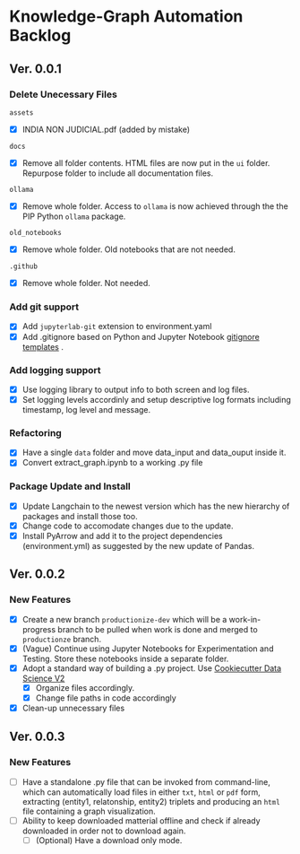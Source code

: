 # Knowledge-Graph Automation Backlog

## Ver. 0.0.1

### Delete Unecessary Files

`assets`
- [x] INDIA NON JUDICIAL.pdf (added by mistake)

`docs`
- [x] Remove all folder contents. HTML files are now put in the `ui` folder. Repurpose folder to include all documentation files.

`ollama`
- [x] Remove whole folder. Access to `ollama` is now achieved through the the PIP Python `ollama` package.

`old_notebooks`
- [x] Remove whole folder. Old notebooks that are not needed.

`.github`
- [x] Remove whole folder. Not needed.

### Add git support

- [x] Add `jupyterlab-git` extension to environment.yaml
- [x] Add .gitignore based on Python and Jupyter Notebook [gitignore templates](https://github.com/toptal/gitignore/tree/master/templates) .

### Add logging support

- [x] Use logging library to output info to both screen and log files.
- [x] Set logging levels accordinly and setup descriptive log formats including timestamp, log level and message.

### Refactoring

- [x] Have a single `data` folder and move data_input and data_ouput inside it.
- [x] Convert extract_graph.ipynb to a working .py file

### Package Update and Install
- [x] Update Langchain to the newest version which has the new hierarchy of packages and install those too.
- [x] Change code to accomodate changes due to the update.
- [x] Install PyArrow and add it to the project dependencies (environment.yml) as suggested by the new update of Pandas.

## Ver. 0.0.2

### New Features
- [x] Create a new branch `productionize-dev` which will be a work-in-progress branch to be pulled when work is done and merged to `productionze` branch.
- [x] (Vague) Continue using Jupyter Notebooks for Experimentation and Testing. Store these notebooks inside a separate folder.
- [x] Adopt a standard way of building a .py project. Use [Cookiecutter Data Science V2](https://github.com/drivendata/cookiecutter-data-science/tree/v2)
    - [x] Organize files accordingly.
    - [x] Change file paths in code accordingly
- [x] Clean-up unnecessary files

## Ver. 0.0.3

### New Features
- [ ] Have a standalone .py file that can be invoked from command-line, which can automatically load files in either `txt`, `html` or `pdf` form, extracting (entity1, relatonship, entity2) triplets and producing an `html` file containing a graph visualization.
- [ ] Ability to keep downloaded matterial offline and check if already downloaded in order not to download again.
    - [ ] (Optional) Have a download only mode.